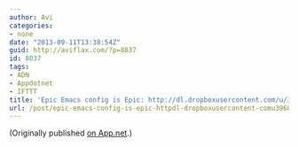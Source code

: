 ```yaml
---
author: Avi
categories:
- none
date: "2013-09-11T13:38:54Z"
guid: http://aviflax.com/?p=8037
id: 8037
tags:
- ADN
- Appdotnet
- IFTTT
title: 'Epic Emacs config is Epic: http://dl.dropboxusercontent.com/u/3968124/sacha-emacs.html'
url: /post/epic-emacs-config-is-epic-httpdl-dropboxusercontent-comu3968124sacha-emacs-html/
---
```

(Originally published [on App.net](http://alpha.app.net/aviflax/post/10711148).)